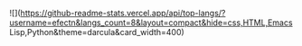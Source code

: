 ![](https://github-readme-stats.vercel.app/api/top-langs/?username=efectn&langs_count=8&layout=compact&hide=css,HTML,Emacs Lisp,Python&theme=darcula&card_width=400)
